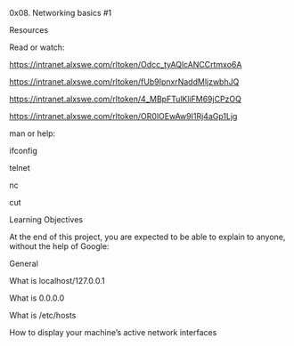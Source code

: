 0x08. Networking basics #1

Resources

Read or watch:

https://intranet.alxswe.com/rltoken/Odcc_tyAQlcANCCrtmxo6A

https://intranet.alxswe.com/rltoken/fUb9IpnxrNaddMljzwbhJQ

https://intranet.alxswe.com/rltoken/4_MBpFTulKliFM69jCPzOQ

https://intranet.alxswe.com/rltoken/OR0lOEwAw9I1Rj4aGp1Ljg

man or help:

ifconfig

telnet

nc

cut

Learning Objectives

At the end of this project, you are expected to be able to explain to anyone, without the help of Google:

General

What is localhost/127.0.0.1

What is 0.0.0.0

What is /etc/hosts

How to display your machine’s active network interfaces
